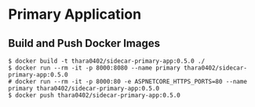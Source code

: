 # Primary Application

## Build and Push Docker Images
```shell-session
$ docker build -t thara0402/sidecar-primary-app:0.5.0 ./
$ docker run --rm -it -p 8000:8080 --name primary thara0402/sidecar-primary-app:0.5.0
# docker run --rm -it -p 8000:80 -e ASPNETCORE_HTTPS_PORTS=80 --name primary thara0402/sidecar-primary-app:0.5.0
$ docker push thara0402/sidecar-primary-app:0.5.0
```
